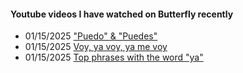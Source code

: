 
#### Youtube videos I have watched on Butterfly recently

- 01/15/2025 ["Puedo" & "Puedes"](https://www.youtube.com/watch?v=k1rlyYA2ePY)
- 01/15/2025 [Voy, ya voy, ya me voy](https://www.youtube.com/watch?v=4hj659dYk7A)
- 01/15/2025 [Top phrases with the word "ya"](https://www.youtube.com/watch?v=Hb-vdn70f4s)
